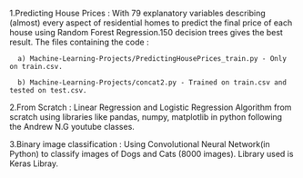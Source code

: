 1.Predicting House Prices : With 79 explanatory variables describing (almost) every aspect of residential homes to predict the final         price of each house using Random Forest Regression.150 decision trees gives the best result.
  The files containing the code : 
      
      a) Machine-Learning-Projects/PredictingHousePrices_train.py - Only on train.csv.
   
      b) Machine-Learning-Projects/concat2.py - Trained on train.csv and tested on test.csv.
      
2.From Scratch : Linear Regression and Logistic Regression Algorithm from scratch using libraries like pandas, numpy, matplotlib in python following the Andrew N.G youtube classes.

3.Binary image classification : Using Convolutional Neural Network(in Python) to classify images of Dogs and Cats (8000 images).
                                Library used is Keras Libray.
      
    
    
    
    

                             
                             
    

